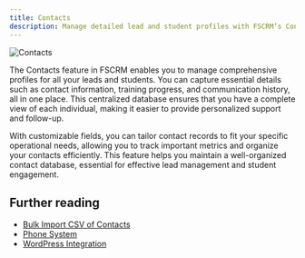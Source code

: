 ```yaml
---
title: Contacts
description: Manage detailed lead and student profiles with FSCRM’s Contacts feature.
---
```


![Contacts](/public/features/contacts.webp)

The Contacts feature in FSCRM enables you to manage comprehensive profiles for all your leads and students. You can capture essential details such as contact information, training progress, and communication history, all in one place. This centralized database ensures that you have a complete view of each individual, making it easier to provide personalized support and follow-up.

With customizable fields, you can tailor contact records to fit your specific operational needs, allowing you to track important metrics and organize your contacts efficiently. This feature helps you maintain a well-organized contact database, essential for effective lead management and student engagement.

## Further reading

- [Bulk Import CSV of Contacts](/guides/bulk-import-contacts)
- [Phone System](/features/phone-system)
- [WordPress Integration](/integrations/wordpress)
